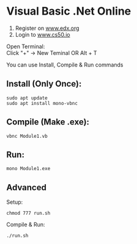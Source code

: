 Visual Basic .Net Online
=

1. Register on www.edx.org  
2. Login to www.cs50.io 

Open Terminal:  
Click "+" -> New Teminal OR Alt + T     

You can use Install, Compile & Run commands     

Install (Only Once):
-
    sudo apt update     
    sudo apt install mono-vbnc      

Compile (Make .exe):    
-
    vbnc Module1.vb 

Run:    
-
    mono Module1.exe    

Advanced
-
Setup:  

    chmod 777 run.sh    
    
Compile & Run:   

    ./run.sh